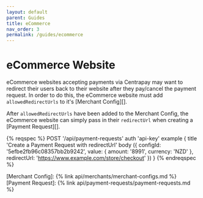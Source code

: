 ```yaml
---
layout: default
parent: Guides
title: eCommerce
nav_order: 3
permalink: /guides/ecommerce
---
```


# eCommerce Website

eCommerce websites accepting payments via Centrapay may want to redirect their users back to their website after they pay/cancel the payment request. In order to do this, the eCommerce website must add `allowedRedirectUrls` to it's [Merchant Config][].

After `allowedRedirectUrls` have been added to the Merchant Config, the eCommerce website can simply pass in their `redirectUrl` when creating a [Payment Request][].


{% reqspec %}
  POST '/api/payment-requests'
  auth 'api-key'
  example {
    title 'Create a Payment Request with redirectUrl'
    body ({
      configId: '5efbe2fb96c08357bb2b9242',
      value: { amount: '8991', currency: 'NZD' },
      redirectUrl: 'https://www.example.com/store/checkout'
    })
  }
{% endreqspec %}


[Merchant Config]: {% link api/merchants/merchant-configs.md %}
[Payment Request]: {% link api/payment-requests/payment-requests.md %}
